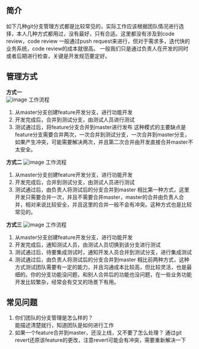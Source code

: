## 简介
如下几种git分支管理方式都是比较常见的，实际工作应该根据团队情况进行选择，本人几种方式都用过，没有最好，只有合适。这里都没有涉及到code review，code review 一般通过push request来进行，但对于需求多，迭代快的业务系统，code review的成本就很高。 一般我们只是通过负责人在开发的同时或者后期进行检查，关键是开发规范要定好。

## 管理方式
**方式一**  
![image]()
工作流程
1. 从master分支创建feature开发分支，进行功能开发
2. 开发完成后，合并到测试分支，由测试人员进行测试
3. 测试通过后，将feature分支合并到master进行发布
这种模式的主要缺点是feature分支需要合并两次，一次合并到测试分支，一次合并到master分支，如果产生冲突，可能需要解决两次，并且第二次合并由开发直接合并master不太安全。

**方式二**
![image]()
工作流程
1. 从master分支创建feature开发分支，进行功能开发
2. 开发完成后，合并到测试分支，由测试人员进行测试
3. 测试通过后，由负责人将测试后的分支合并到master
相比第一种方式，这里开发只需要合并一次，并且不需要合并master，master的合并由负责人合并，相对来说比较安全，并且这里的合并一般不会有冲突。这种方式也是比较常见的。

**方式三**
![image]()
工作流程
1. 从master分支创建feature开发分支，进行功能开发
2. 开发完成后，通知测试人员，由测试人员切换到该分支进行测试
3. 测试通过后，待要集成测试时，通知开发人员合并到测试分支，进行集成测试
4. 测试通过后，由负责人将测试后的分支合并到master
相比前两种方式，这种方式测试团队需要有一定的能力，并且沟通成本比较高，但比较灵活，也是最细的。你的分支功能没问题，和别人合并后的功能也没问题，在一些业务功能开发比较繁杂，经常会有交叉的场景下有用。

## 常见问题
1. 你们团队的分支管理是怎么样的？   
能描述清楚就行，知道团队是如何进行工作
2. 如果一个feature合并到master，还没上线，又不要了怎么处理？
通过git revert还原该feature的更改，注意revert可能会有冲突，需要重新解决一下
